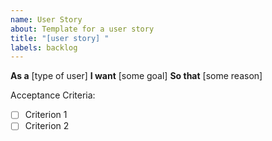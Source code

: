 ```yaml
---
name: User Story
about: Template for a user story
title: "[user story] "
labels: backlog
---
```

**As a** [type of user]
**I want** [some goal]
**So that** [some reason]

Acceptance Criteria:
- [ ] Criterion 1
- [ ] Criterion 2
